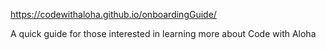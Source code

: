 https://codewithaloha.github.io/onboardingGuide/

A quick guide for those interested in learning more about Code with Aloha
